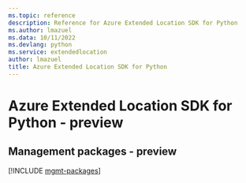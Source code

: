 ```yaml
---
ms.topic: reference
description: Reference for Azure Extended Location SDK for Python
ms.author: lmazuel
ms.data: 10/11/2022
ms.devlang: python
ms.service: extendedlocation
author: lmazuel
title: Azure Extended Location SDK for Python
---
```

# Azure Extended Location SDK for Python - preview

## Management packages - preview
[!INCLUDE [mgmt-packages](extended-location-mgmt-index.md)]